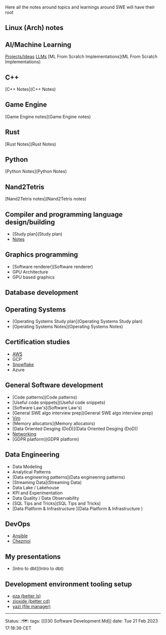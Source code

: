 Here all the notes around topics and learnings around SWE will have their root

## Linux (Arch) notes

## AI/Machine Learning
[Projects/Ideas](Projects/Ideas)
[LLMs](LLMs)
[ML From Scratch Implementations](ML From Scratch Implementations)

## C++
[C++ Notes](C++ Notes)

## Game Engine
[Game Engine notes](Game Engine notes)

## Rust
[Rust Notes](Rust Notes)

## Python
[Python Notes](Python Notes)

## Nand2Tetris
[Nand2Tetris notes](Nand2Tetris notes)

## Compiler and programming language design/building
- [Study plan](Study plan)
- [Notes](Notes)

## Graphics programming
- [Software renderer](Software renderer)
- GPU Architecture
- GPU based graphics

## Database development


## Operating Systems
- [Operating Systems Study plan](Operating Systems Study plan)
- [Operating Systems Notes](Operating Systems Notes)

## Certification studies
- [AWS](AWS)
- GCP
- [Snowflake](Snowflake)
- Azure

## General Software development 
- [Code patterns](Code patterns)
- [Useful code snippets](Useful code snippets)
- [Software Law's](Software Law's)
- [General SWE algo interview prep](General SWE algo interview prep)
- [Vim](Vim)
- [Memory allocators](Memory allocators)
- [Data Oriented Desging (DoD)](Data Oriented Desging (DoD))
- [Networking](Networking)
- [GDPR platform](GDPR platform)

## Data Engineering
- Data Modeling
- Analytical Patterns
- [Data engineering patterns](Data engineering patterns)
- [Streaming Data](Streaming Data)
- Data Lake / Lakehouse
- KPI and Experimentation
- Data Quality / Data Observability
- [SQL Tips and Tricks](SQL Tips and Tricks)
- [Data Platform & Infrastructure  ](Data Platform & Infrastructure  )

## DevOps
- [Ansible](Ansible)
- [Chezmoi](Chezmoi)

## My presentations
- [Intro to dbt](Intro to dbt)

## Development environment tooling setup
- [eza (better ls)](eza (better ls))
- [zioxide (better cd)](zioxide (better cd))
- [yazi (file manager)](yazi (file manager))
---
Status: :🗺️:
tags: [[030 Software Development.Md]]
date: Tue 21 Feb 2023 17:18:39 CET
